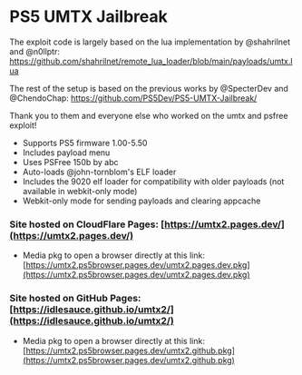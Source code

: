# PS5 UMTX Jailbreak

The exploit code is largely based on the lua implementation by @shahrilnet and @n0llptr: https://github.com/shahrilnet/remote_lua_loader/blob/main/payloads/umtx.lua

The rest of the setup is based on the previous works by @SpecterDev and @ChendoChap: https://github.com/PS5Dev/PS5-UMTX-Jailbreak/

Thank you to them and everyone else who worked on the umtx and psfree exploit!

- Supports PS5 firmware 1.00-5.50
- Includes payload menu
- Uses PSFree 150b by abc
- Auto-loads @john-tornblom's ELF loader
- Includes the 9020 elf loader for compatibility with older payloads (not available in webkit-only mode)
- Webkit-only mode for sending payloads and clearing appcache

### Site hosted on CloudFlare Pages: [https://umtx2.pages.dev/](https://umtx2.pages.dev/)
   - Media pkg to open a browser directly at this link: [https://umtx2.ps5browser.pages.dev/umtx2.pages.dev.pkg](https://umtx2.ps5browser.pages.dev/umtx2.pages.dev.pkg)

### Site hosted on GitHub Pages: [https://idlesauce.github.io/umtx2/](https://idlesauce.github.io/umtx2/)
   - Media pkg to open a browser directly at this link: [https://umtx2.ps5browser.pages.dev/umtx2.github.pkg](https://umtx2.ps5browser.pages.dev/umtx2.github.pkg)